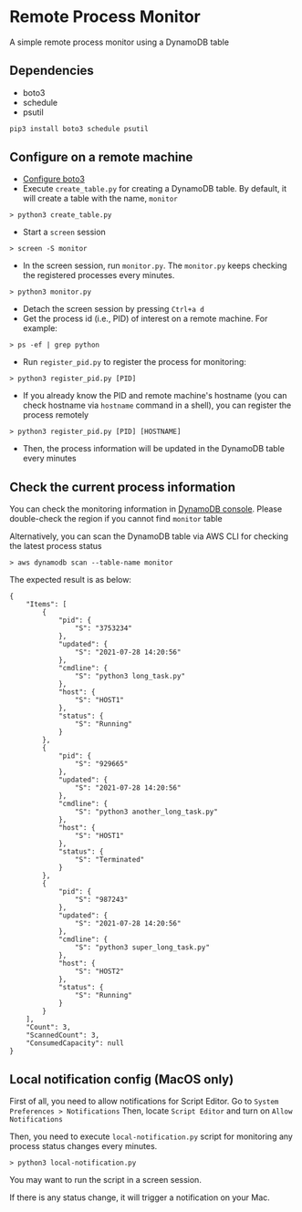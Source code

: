 # Remote Process Monitor
A simple remote process monitor using a DynamoDB table

## Dependencies
* boto3
* schedule
* psutil

```python
pip3 install boto3 schedule psutil
```

## Configure on a remote machine 
* [Configure boto3](https://boto3.amazonaws.com/v1/documentation/api/latest/guide/quickstart.html#configuration)
* Execute `create_table.py` for creating a DynamoDB table. By default, it will create a table with the name, `monitor`
```
> python3 create_table.py
```
* Start a `screen` session
```
> screen -S monitor
```
* In the screen session, run `monitor.py`. The `monitor.py` keeps checking the registered processes every minutes.
```
> python3 monitor.py
```
* Detach the screen session by pressing `Ctrl+a d`
* Get the process id (i.e., PID) of interest on a remote machine. For example:
```
> ps -ef | grep python
```
* Run `register_pid.py` to register the process for monitoring:
```
> python3 register_pid.py [PID]
```
* If you already know the PID and remote machine's hostname (you can check hostname via `hostname` command in a shell), you can register the process remotely
```
> python3 register_pid.py [PID] [HOSTNAME]
```
* Then, the process information will be updated in the DynamoDB table every minutes


## Check the current process information
You can check the monitoring information in [DynamoDB console](https://console.aws.amazon.com/dynamodb/home#tables:).
Please double-check the region if you cannot find `monitor` table

Alternatively, you can scan the DynamoDB table via AWS CLI for checking the latest process status
```
> aws dynamodb scan --table-name monitor
```
The expected result is as below:
```
{
    "Items": [
        {
            "pid": {
                "S": "3753234"
            },
            "updated": {
                "S": "2021-07-28 14:20:56"
            },
            "cmdline": {
                "S": "python3 long_task.py"
            },
            "host": {
                "S": "HOST1"
            },
            "status": {
                "S": "Running"
            }
        },
        {
            "pid": {
                "S": "929665"
            },
            "updated": {
                "S": "2021-07-28 14:20:56"
            },
            "cmdline": {
                "S": "python3 another_long_task.py"
            },
            "host": {
                "S": "HOST1"
            },
            "status": {
                "S": "Terminated"
            }
        },
        {
            "pid": {
                "S": "987243"
            },
            "updated": {
                "S": "2021-07-28 14:20:56"
            },
            "cmdline": {
                "S": "python3 super_long_task.py"
            },
            "host": {
                "S": "HOST2"
            },
            "status": {
                "S": "Running"
            }
        }
    ],
    "Count": 3,
    "ScannedCount": 3,
    "ConsumedCapacity": null
}
```

## Local notification config (MacOS only)
First of all, you need to allow notifications for Script Editor.
Go to `System Preferences > Notifications` Then, locate `Script Editor` and turn on `Allow Notifications`

Then, you need to execute `local-notification.py` script for monitoring any process status changes every minutes.
```
> python3 local-notification.py
```
You may want to run the script in a screen session.

If there is any status change, it will trigger a notification on your Mac.
